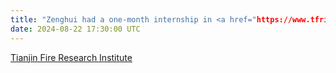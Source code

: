 ```yaml
---
title: "Zenghui had a one-month internship in <a href="https://www.tfri-rz.com/">Tianjin Fire Research Institute</a>  from July 22 to August 22, where he visited the world's leading fire laboratories."
date: 2024-08-22 17:30:00 UTC
---
```

<a href="https://www.tfri-rz.com/">Tianjin Fire Research Institute</a> 